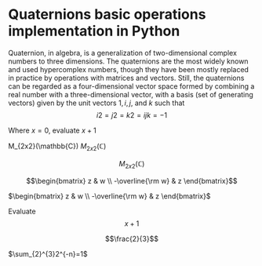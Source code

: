 # Quaternions basic operations implementation in Python

Quaternion, in algebra, is a generalization of two-dimensional complex numbers to three dimensions. 
The quaternions are the most widely known and used hypercomplex numbers, though they have been mostly replaced in practice by operations with matrices and vectors. Still, the quaternions can be regarded as a four-dimensional vector space formed by combining a real number with a three-dimensional vector, with a basis (set of generating vectors) given by the unit vectors $1, i, j$, and $k$ such that
$$i2 = j2 = k2 = ijk = −1$$

Where $x = 0$, evaluate $x + 1$

M_{2x2}(\mathbb{C})
$M_{2x2}(\mathbb{C})$

$$M_{2x2}(\mathbb{C})$$


$$\begin{bmatrix}
z & w \\
-\overline{\rm w} & z 
\end{bmatrix}$$


$\begin{bmatrix}
z & w \\
-\overline{\rm w} & z 
\end{bmatrix}$


Evaluate
$$x + 1$$


$$\frac{2}{3}$$


$\sum_{2}^{3}2^{-n}=1$
